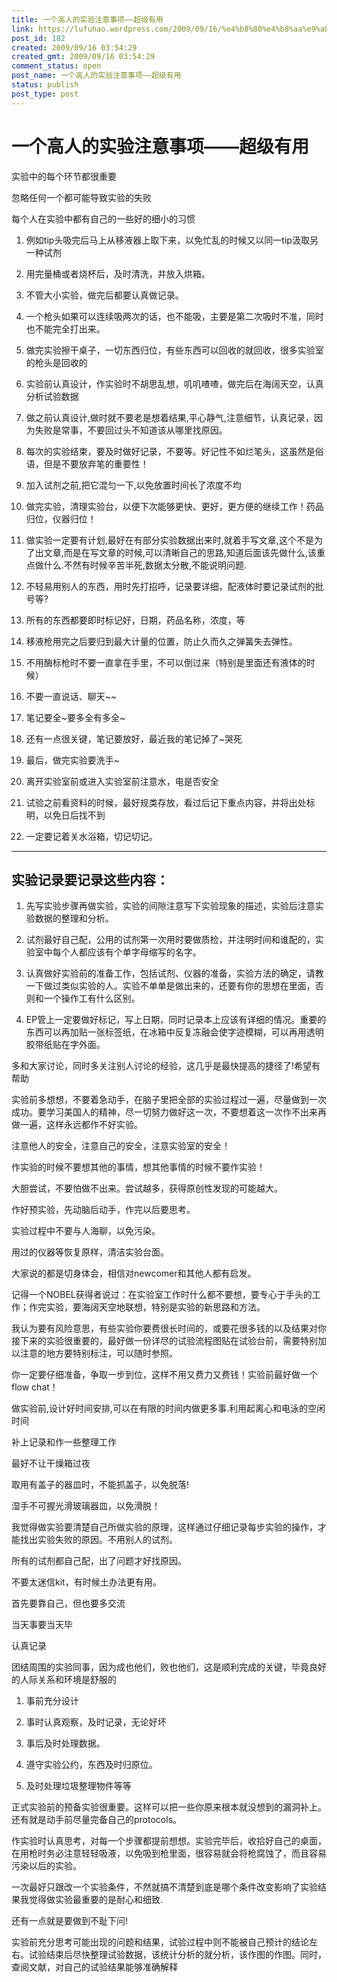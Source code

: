 ```yaml
---
title: 一个高人的实验注意事项——超级有用
link: https://lufuhao.wordpress.com/2009/09/16/%e4%b8%80%e4%b8%aa%e9%ab%98%e4%ba%ba%e7%9a%84%e5%ae%9e%e9%aa%8c%e6%b3%a8%e6%84%8f%e4%ba%8b%e9%a1%b9%e2%80%94%e2%80%94%e8%b6%85%e7%ba%a7%e6%9c%89%e7%94%a8/
post_id: 182
created: 2009/09/16 03:54:29
created_gmt: 2009/09/16 03:54:29
comment_status: open
post_name: 一个高人的实验注意事项——超级有用
status: publish
post_type: post
---
```


# 一个高人的实验注意事项——超级有用

> 

 

实验中的每个环节都很重要

忽略任何一个都可能导致实验的失败

每个人在实验中都有自己的一些好的细小的习惯

01. 例如tip头吸完后马上从移液器上取下来，以免忙乱的时候又以同一tip汲取另一种试剂

02. 用完量桶或者烧杯后，及时清洗，并放入烘箱。

03. 不管大小实验，做完后都要认真做记录。

04. 一个枪头如果可以连续吸两次的话，也不能吸，主要是第二次吸时不准，同时也不能完全打出来。

05. 做完实验擦干桌子，一切东西归位，有些东西可以回收的就回收，很多实验室的枪头是回收的

06. 实验前认真设计，作实验时不胡思乱想，叽叽喳喳，做完后在海阔天空，认真分析试验数据

07. 做之前认真设计,做时就不要老是想着结果,平心静气,注意细节，认真记录，因为失败是常事，不要回过头不知道该从哪里找原因。

08. 每次的实验结束，要及时做好记录，不要等。好记性不如烂笔头，这虽然是俗语，但是不要放弃笔的重要性！

09. 加入试剂之前,把它混匀一下,以免放置时间长了浓度不均

10. 做完实验，清理实验台，以便下次能够更快、更好，更方便的继续工作！药品归位，仪器归位！

11. 做实验一定要有计划,最好在有部分实验数据出来时,就着手写文章,这个不是为了出文章,而是在写文章的时候,可以清晰自己的思路,知道后面该先做什么,该重点做什么.不然有时候辛苦半死,数据太分散,不能说明问题.

12. 不轻易用别人的东西，用时先打招呼，记录要详细，配液体时要记录试剂的批号等?

13. 所有的东西都要即时标记好，日期，药品名称，浓度，等

14. 移液枪用完之后要归到最大计量的位置，防止久而久之弹簧失去弹性。

15. 不用酶标枪时不要一直拿在手里，不可以倒过来（特别是里面还有液体的时候）

16. 不要一直说话、聊天~~

17. 笔记要全~要多全有多全~

18. 还有一点很关键，笔记要放好，最近我的笔记掉了~哭死

19. 最后，做完实验要洗手~

20. 离开实验室前或进入实验室前注意水，电是否安全

21. 试验之前看资料的时候，最好规类存放，看过后记下重点内容，并将出处标明，以免日后找不到

22. 一定要记着关水浴箱，切记切记。

***

## 实验记录要记录这些内容：

1. 先写实验步骤再做实验，实验的间隙注意写下实验现象的描述，实验后注意实验数据的整理和分析。

2. 试剂最好自己配，公用的试剂第一次用时要做质检，并注明时间和谁配的，实验室中每个人都应该有个单字母缩写的名字。

3. 认真做好实验前的准备工作，包括试剂、仪器的准备，实验方法的确定，请教一下做过类似实验的人。实验不单单是做出来的，还要有你的思想在里面，否则和一个操作工有什么区别。

4. EP管上一定要做好标记，写上日期，同时记录本上应该有详细的情况。重要的东西可以再加贴一张标签纸，在冰箱中反复冻融会使字迹模糊，可以再用透明胶带纸贴在字外面。

多和大家讨论，同时多关注别人讨论的经验，这几乎是最快提高的捷径了!希望有帮助

实验前多想想，不要着急动手，在脑子里把全部的实验过程过一遍，尽量做到一次成功。要学习美国人的精神，尽一切努力做好这一次，不要想着这一次作不出来再做一遍，这样永远都作不好实验。

注意他人的安全，注意自己的安全，注意实验室的安全！

作实验的时候不要想其他的事情，想其他事情的时候不要作实验！

大胆尝试，不要怕做不出来。尝试越多，获得原创性发现的可能越大。

作好预实验，先动脑后动手，作完以后要思考。

实验过程中不要与人海聊，以免污染。

用过的仪器等恢复原样，清洁实验台面。

大家说的都是切身体会，相信对newcomer和其他人都有启发。

记得一个NOBEL获得者说过：在实验室工作时什么都不要想，要专心于手头的工作；作完实验，要海阔天空地联想，特别是实验的新思路和方法。

我认为要有风险意思，有些实验你要费很长时间的，或要花很多钱的以及结果对你接下来的实验很重要的，最好做一份详尽的试验流程图贴在试验台前，需要特别加以注意的地方要特别标注，可以随时参照。

你一定要仔细准备，争取一步到位，这样不用又费力又费钱！实验前最好做一个flow chat！

做实验前,设计好时间安排,可以在有限的时间内做更多事.利用起离心和电泳的空闲时间

补上记录和作一些整理工作

最好不让干燥箱过夜

取用有盖子的器皿时，不能抓盖子，以免脱落!

湿手不可握光滑玻璃器皿，以免滑脱！

我觉得做实验要清楚自己所做实验的原理，这样通过仔细记录每步实验的操作，才能找出实验失败的原因。不用别人的试剂。

所有的试剂都自己配，出了问题才好找原因。

不要太迷信kit，有时候土办法更有用。

首先要靠自己，但也要多交流

当天事要当天毕

认真记录

团结周围的实验同事，因为成也他们，败也他们，这是顺利完成的关键，毕竟良好的人际关系和环境是舒服的

1. 事前充分设计

2. 事时认真观察，及时记录，无论好坏

3. 事后及时处理数据。

4. 遵守实验公约，东西及时归原位。

5. 及时处理垃圾整理物件等等

正式实验前的预备实验很重要。这样可以把一些你原来根本就没想到的漏洞补上。还有就是动手前尽量完备自己的protocols。

作实验时认真思考，对每一个步骤都提前想想。实验完毕后，收拾好自己的桌面，在用枪时务必注意轻轻吸液，以免吸到枪里面，很容易就会将枪腐蚀了，而且容易污染以后的实验。

一次最好只跟改一个实验条件，不然就搞不清楚到底是哪个条件改变影响了实验结果我觉得做实验最重要的是耐心和细致.

还有一点就是要做到不耻下问!

实验前充分思考可能出现的问题和结果，试验过程中则不能被自己预计的结论左右。试验结束后尽快整理试验数据，该统计分析的就分析，该作图的作图。同时，查阅文献，对自己的试验结果能够准确解释
